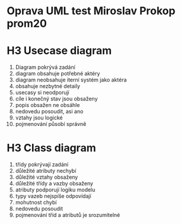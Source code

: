 # Oprava UML test Miroslav Prokop prom20

# H3 Usecase diagram

1. Diagram pokrývá zadání
2. diagram obsahuje potřebné aktéry
3. diagram neobsahuje iterní systém jako aktéra
4. obsahuje nezbytné detaily
5. usecasy si neodporují
6. cíle i konečný stav jsou obsaženy
7. popis obsažen ne obsáhle
8. nedovedu posoudit, asi ano
9. vztahy jsou logické 
10. pojmenování působí správně

# H3 Class diagram

1. třídy pokrývají zadání
2. důležité atributy nechybí
3. důležité vztahy obsaženy
4. důležité třídy a vazby obsaženy
5. atributy podporují logiku modelu
6. typy vazeb nejspíše odpovídají
7. mohutnost chybí
8. nedovedu posoudit
9. pojmenování tříd a atributů je srozumitelné

